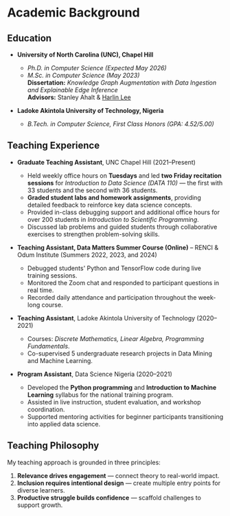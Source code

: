 # Academic Background

## Education

- **University of North Carolina (UNC), Chapel Hill**  
  - *Ph.D. in Computer Science (Expected May 2026)*  
  - *M.Sc. in Computer Science (May 2023)*  
  **Dissertation:** *Knowledge Graph Augmentation with Data Ingestion and Explainable Edge Inference*  
  **Advisors:** Stanley Ahalt & [Harlin Lee](https://harlinlee.github.io/)

- **Ladoke Akintola University of Technology, Nigeria**  
  - *B.Tech. in Computer Science, First Class Honors (GPA: 4.52/5.00)*  


## Teaching Experience

- **Graduate Teaching Assistant**, UNC Chapel Hill (2021–Present)  
  - Held weekly office hours on **Tuesdays** and led **two Friday recitation sessions** for *Introduction to Data Science (DATA 110)* — the first with 33 students and the second with 36 students.  
  - **Graded student labs and homework assignments**, providing detailed feedback to reinforce key data science concepts.  
  - Provided in-class debugging support and additional office hours for over 200 students in *Introduction to Scientific Programming*.  
  - Discussed lab problems and guided students through collaborative exercises to strengthen problem-solving skills.  

- **Teaching Assistant, Data Matters Summer Course (Online)** – RENCI & Odum Institute (Summers 2022, 2023, and 2024)  
  - Debugged students' Python and TensorFlow code during live training sessions.  
  - Monitored the Zoom chat and responded to participant questions in real time.  
  - Recorded daily attendance and participation throughout the week-long course.  

- **Teaching Assistant**, Ladoke Akintola University of Technology (2020–2021)  
  - Courses: *Discrete Mathematics, Linear Algebra, Programming Fundamentals*.  
  - Co-supervised 5 undergraduate research projects in Data Mining and Machine Learning.  

- **Program Assistant**, Data Science Nigeria (2020–2021)  
  - Developed the **Python programming** and **Introduction to Machine Learning** syllabus for the national training program.  
  - Assisted in live instruction, student evaluation, and workshop coordination.  
  - Supported mentoring activities for beginner participants transitioning into applied data science.  


## Teaching Philosophy

My teaching approach is grounded in three principles:  

1. **Relevance drives engagement** — connect theory to real-world impact.  
2. **Inclusion requires intentional design** — create multiple entry points for diverse learners.  
3. **Productive struggle builds confidence** — scaffold challenges to support growth.
